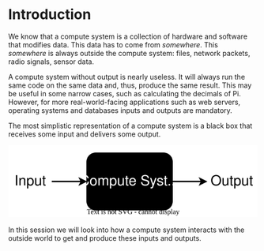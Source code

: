 # Introduction

We know that a compute system is a collection of hardware and software that modifies data.
This data has to come from _somewhere_.
This _somewhere_ is always outside the compute system:
files, network packets, radio signals, sensor data.

A compute system without output is nearly useless.
It will always run the same code on the same data and, thus, produce the same result.
This may be useful in some narrow cases, such as calculating the decimals of Pi.
However, for more real-world-facing applications such as web servers, operating systems and databases inputs and outputs are mandatory.

The most simplistic representation of a compute system is a black box that receives some input and delivers some output.

![Compute System - Oversimplified](../media/compute-system-oversimplified.svg)

In this session we will look into how a compute system interacts with the outside world to get and produce these inputs and outputs.
